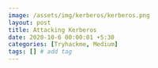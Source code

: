 ```yaml
---
image: /assets/img/kerberos/kerberos.png
layout: post
title: Attacking Kerberos
date: 2020-10-6 00:00:01 +5:30
categories: [Tryhackme, Medium]
tags: [] # add tag
---
```

